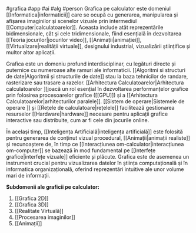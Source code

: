 #grafica #app #ai #alg #person 
Grafica pe calculator este domeniul [[Informatica|informaticii]] care se ocupă cu generarea, manipularea și afișarea imaginilor și scenelor vizuale prin intermediul [[Computer|calculatoarelor]]. Aceasta include atât reprezentările bidimensionale, cât și cele tridimensionale, fiind esențială în dezvoltarea [[Teoria jocurilor|jocurilor video]], [[Animații|animației]], [[Virtualizare|realității virtuale]], designului industrial, vizualizării științifice și multor altor aplicații.

Grafica este un domeniu profund interdisciplinar, cu legături directe și puternice cu numeroase alte ramuri ale informaticii. [[Algoritmi si structuri de date|Algoritmii și structurile de date]] stau la baza tehnicilor de randare, rasterizare sau trasare a razelor. [[Arhitectura Calculatoarelor|Arhitectura calculatoarelor ]]joacă un rol esențial în dezvoltarea performanțelor grafice prin folosirea procesoarelor grafice ([[GPU]]) și a [[Arhitectura Calculatoarelor|arhitecturilor paralele]]. [[Sistem de operare|Sistemele de operare ]] și [[Rețele de calculatoare|rețelele]] facilitează gestionarea resurselor [[Hardware|hardware]]  necesare pentru aplicații grafice interactive sau distribuite, cum ar fi cele din jocurile online.

În același timp, [[Inteligența Artificială|inteligența artificială]] este folosită pentru generarea de conținut vizual procedural, [[Animații|animații realiste]] și recunoaștere de, în timp ce [[Interacțiunea om-calculator|interacțiunea om-computer]] se bazează în mod fundamental pe [[Interfețe grafice|interfețe vizuale]] eficiente și plăcute. Grafica este de asemenea un instrument crucial pentru vizualizarea datelor în știința computațională și în informatica organizațională, oferind reprezentări intuitive ale unor volume mari de informații.

**Subdomenii ale graficii pe calculator:**
1. [[Grafica 2D]]
2. [[Grafica 3D]]
3. [[Realitate Virtuală]]
4. [[Procesarea imaginilor]]
5. [[Animații]]


